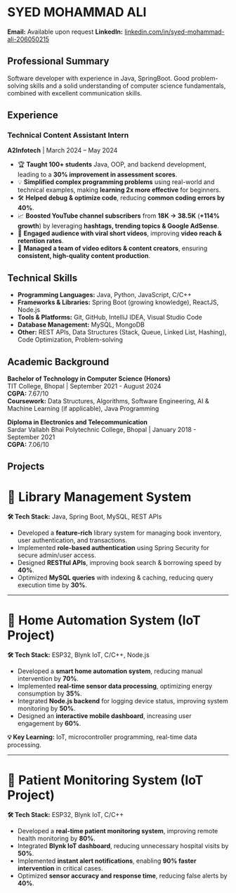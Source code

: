 # SYED MOHAMMAD ALI

**Email:** Available upon request
**LinkedIn:** [linkedin.com/in/syed-mohammad-ali-206050215](https://linkedin.com/in/syed-mohammad-ali-206050215)

## Professional Summary

Software developer with experience in Java, SpringBoot. Good problem-solving skills and a solid understanding of computer science fundamentals, combined with excellent communication skills.

## Experience

### **Technical Content Assistant Intern**

**A2Infotech** | March 2024 – May 2024

- 🏆 **Taught 100+ students** Java, OOP, and backend development, leading to a **30% improvement in assessment scores**.
- 💡 **Simplified complex programming problems** using real-world and technical examples, making **learning 2x more effective** for beginners.
- 🛠 **Helped debug & optimize code**, reducing **common coding errors by 40%**.
- 📈 **Boosted YouTube channel subscribers** from **18K → 38.5K** (**+114% growth**) by leveraging **hashtags, trending topics & Google AdSense**.
- 🎥 **Engaged audience with viral short videos**, improving **video reach & retention rates**.
- 👥 **Managed a team of video editors & content creators**, ensuring **consistent, high-quality content production**.

## Technical Skills

- **Programming Languages:** Java, Python, JavaScript, C/C++
- **Frameworks & Libraries:** Spring Boot (growing knowledge), ReactJS, Node.js
- **Tools & Platforms:** Git, GitHub, IntelliJ IDEA, Visual Studio Code
- **Database Management:** MySQL, MongoDB
- **Other:** REST APIs, Data Structures (Stack, Queue, Linked List, Hashing), Code Optimization, Problem-solving

## Academic Background

**Bachelor of Technology in Computer Science (Honors)**  
TIT College, Bhopal | September 2021 - August 2024  
**CGPA:** 7.67/10  
**Coursework:** Data Structures, Algorithms, Software Engineering, AI & Machine Learning (if applicable), Java Programming

**Diploma in Electronics and Telecommunication**  
Sardar Vallabh Bhai Polytechnic College, Bhopal | January 2018 - September 2021  
**CGPA:** 7.06/10

## Projects

# 📌 Library Management System

**🛠 Tech Stack:** Java, Spring Boot, MySQL, REST APIs

- Developed a **feature-rich** library system for managing book inventory, user authentication, and transactions.
- Implemented **role-based authentication** using Spring Security for secure admin/user access.
- Designed **RESTful APIs**, improving book search & borrowing speed by **40%**.
- Optimized **MySQL queries** with indexing & caching, reducing query execution time by **30%**.

---

# 📌 Home Automation System (IoT Project)

**🛠 Tech Stack:** ESP32, Blynk IoT, C/C++, Node.js

- Developed a **smart home automation system**, reducing manual intervention by **70%**.
- Implemented **real-time sensor data processing**, optimizing energy consumption by **35%**.
- Integrated **Node.js backend** for logging device status, improving system monitoring by **50%**.
- Designed an **interactive mobile dashboard**, increasing user engagement by **60%**.

**💡 Key Learning:** IoT, microcontroller programming, real-time data processing.

---

# 📌 Patient Monitoring System (IoT Project)

**🛠 Tech Stack:** ESP32, Blynk IoT, C/C++

- Developed a **real-time patient monitoring system**, improving remote health monitoring by **80%**.
- Integrated **Blynk IoT dashboard**, reducing unnecessary hospital visits by **50%**.
- Implemented **instant alert notifications**, enabling **90% faster intervention** in critical cases.
- Optimized **sensor accuracy and response time**, reducing false alerts by **40%**.
